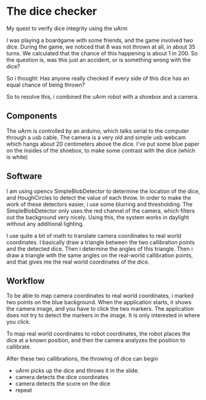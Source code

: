 # The dice checker
My quest to verify dice integrity using the uArm

I was playing a boardgame with some friends, and the game involved two dice. During the game, we noticed that 8 was not thrown
at all, in about 35 turns. We calculated that the chance of this happening is about 1 in 200. So the question is, was this just
an accident, or is something wrong with the dice?

So i thought: Has anyone really checked if every side of this dice has an equal chance of being thrown? 

So to resolve this, i combined the uArm robot with a shoebox and a camera. 

## Components
The uArm is controlled by an arduino, which talks serial to the computer through a usb cable.
The camera is a very old and simple usb webcam which hangs about 20 centimeters above the dice.
I've put some blue paper on the insides of the shoebox, to make some contrast with the dice (which is white)

## Software
I am using opencv SimpleBlobDetector to determine the location of the dice, and HoughCircles to detect the value of each throw. 
In order to make the work of these detectors easier, i use some blurring and thresholding. The SimpleBlobDetector only uses the red 
channel of the camera, which filters out the background very nicely. Using this, the system works in daylight without any
additional lighting.

I use quite a bit of math to translate camera coordinates to real world coordinates. I basically draw a triangle between the two 
callibration points and the detected dice. Then i determine the angles of this triangle. Then i draw a triangle with the same 
angles on the real-world callibration points, and that gives me the real world coordinates of the dice.

## Workflow
To be able to map camera coordinates to real world coordinates, i marked two points on the blue background. When the 
application starts, it shows the camera image, and you have to click the two markers. The application does not try to 
detect the markers in the image. It is only interested in where you click.

To map real world coordinates to robot coordinates, the robot places the dice at a known position, and then the camera analyzes
the position to callibrate.

After these two callibrations, the throwing of dice can begin

- uArm picks up the dice and throws it in the slide.
- camera detects the dice coordinates
- camera detects the score on the dice
- repeat


